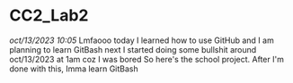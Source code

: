 # CC2_Lab2

*oct/13/2023 10:05*
Lmfaooo today I learned how to use GitHub and I am planning to learn GitBash next
I started doing some bullshit around oct/13/2023 at 1am coz I was bored
So here's the school project. After I'm done with this, Imma learn GitBash
